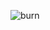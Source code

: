 ![burn](https://media4.giphy.com/media/v1.Y2lkPTc5MGI3NjExZXM2MnF4YnVxcjBqaHpnYWhramp0c2kyMm0yaXFiMGZmMjAwdjVhaiZlcD12MV9pbnRlcm5hbF9naWZfYnlfaWQmY3Q9Zw/P7JmDW7IkB7TW/giphy.webp)
